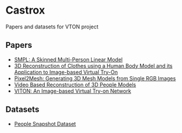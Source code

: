 # Castrox
Papers and datasets for VTON project

## Papers

- [SMPL: A Skinned Multi-Person Linear Model](http://files.is.tue.mpg.de/black/papers/SMPL2015.pdf)
- [3D Reconstruction of Clothes using a Human Body Model and its Application to
Image-based Virtual Try-On](https://minar09.github.io/c3dvton/cvprw20_3d.pdf)
- [Pixel2Mesh: Generating 3D Mesh Models
from Single RGB Images](https://openaccess.thecvf.com/content_ECCV_2018/papers/Nanyang_Wang_Pixel2Mesh_Generating_3D_ECCV_2018_paper.pdf)
- [Video Based Reconstruction of 3D People Models](https://arxiv.org/pdf/1803.04758.pdf)
- [VITON: An Image-based Virtual Try-on Network](https://openaccess.thecvf.com/content_cvpr_2018/papers/Han_VITON_An_Image-Based_CVPR_2018_paper.pdf)

## Datasets

- [People Snapshot Dataset](https://graphics.tu-bs.de/people-snapshot)
